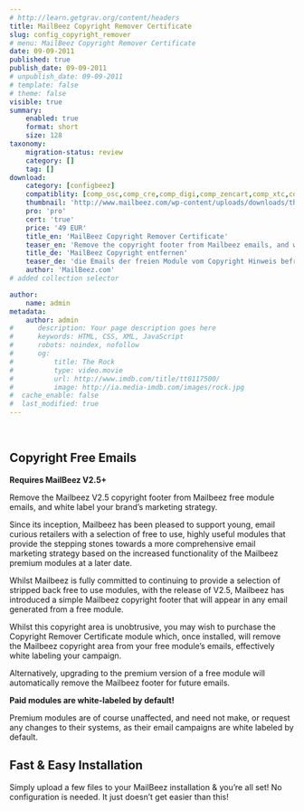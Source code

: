 ```yaml
---
# http://learn.getgrav.org/content/headers
title: MailBeez Copyright Remover Certificate
slug: config_copyright_remover
# menu: MailBeez Copyright Remover Certificate
date: 09-09-2011
published: true
publish_date: 09-09-2011
# unpublish_date: 09-09-2011
# template: false
# theme: false
visible: true
summary:
    enabled: true
    format: short
    size: 128
taxonomy:
    migration-status: review
    category: []
    tag: []
download:
    category: [configbeez]
    compatiblity: [comp_osc,comp_cre,comp_digi,comp_zencart,comp_xtc,comp_gambio]
    thumbnail: 'http://www.mailbeez.com/wp-content/uploads/downloads/thumbnails/2011/09/certificate_32.png'
    pro: 'pro'
    cert: 'true'
    price: '49 EUR'
    title_en: 'MailBeez Copyright Remover Certificate'
    teaser_en: 'Remove the copyright footer from Mailbeez emails, and white label your marketing strategy.'
    title_de: 'MailBeez Copyright entfernen'
    teaser_de: 'die Emails der freien Module vom Copyright Hinweis befreien'
    author: 'MailBeez.com'
# added collection selector

author:
    name: admin
metadata:
    author: admin
#      description: Your page description goes here
#      keywords: HTML, CSS, XML, JavaScript
#      robots: noindex, nofollow
#      og:
#          title: The Rock
#          type: video.movie
#          url: http://www.imdb.com/title/tt0117500/
#          image: http://ia.media-imdb.com/images/rock.jpg
#  cache_enable: false
#  last_modified: true
---
```


 

## Copyright Free Emails

**Requires MailBeez V2.5+**

Remove the Mailbeez V2.5 copyright footer from Mailbeez free module emails, and white label your brand’s marketing strategy.

Since its inception, Mailbeez has been pleased to support young, email curious retailers with a selection of free to use, highly useful modules that provide the stepping stones towards a more comprehensive email marketing strategy based on the increased functionality of the Mailbeez premium modules at a later date.

Whilst Mailbeez is fully committed to continuing to provide a selection of stripped back free to use modules, with the release of V2.5, Mailbeez has introduced a simple Mailbeez copyright footer that will appear in any email generated from a free module.

Whilst this copyright area is unobtrusive, you may wish to purchase the Copyright Remover Certificate module which, once installed, will remove the Mailbeez copyright area from your free module’s emails, effectively white labeling your campaign.

Alternatively, upgrading to the premium version of a free module will automatically remove the Mailbeez footer for future emails.

**Paid modules are white-labeled by default!**

Premium modules are of course unaffected, and need not make, or request any changes to their systems, as their email campaigns are white labeled by default.

## Fast & Easy Installation

Simply upload a few files to your MailBeez installation & you’re all set! No configuration is needed. It just doesn’t get easier than this!
